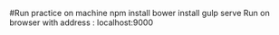 #Run practice on machine
  npm install
  bower install
  gulp serve
  Run on browser with address : localhost:9000
